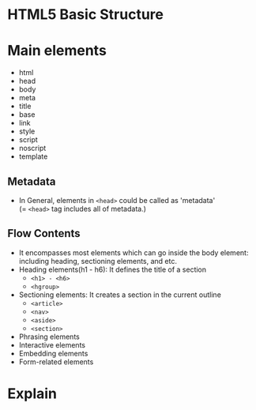 # HTML5 Basic Structure

# Main elements
- html  
- head  
- body  
- meta  
- title  
- base    
- link    
- style  
- script  
- noscript  
- template

## Metadata
- In General, elements in `<head>` could be called as 'metadata'  
(= `<head>` tag includes all of metadata.)  

## Flow Contents
- It encompasses most elements which can go inside the body element: including heading, sectioning elements, and etc.  
- Heading elements(h1 - h6): It defines the title of a section  
    - `<h1> - <h6>`  
    - `<hgroup>`
- Sectioning elements: It creates a section in the current outline  
    - `<article>`
    - `<nav>`
    - `<aside>`
    - `<section>`            
- Phrasing elements  
- Interactive elements  
- Embedding elements  
- Form-related elements  

# Explain

